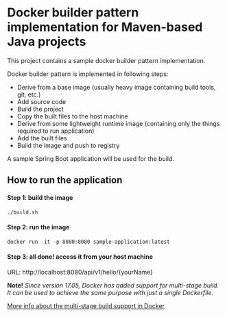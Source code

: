 # Docker builder pattern implementation for Maven-based Java projects
This project contains a sample docker builder pattern implementation.

Docker builder pattern is implemented in following steps:

* Derive from a base image (usually heavy image containing build tools, git, etc.)
* Add source code
* Build the project
* Copy the built files to the host machine
* Derive from some lightweight runtime image (containing only the things required to run application)
* Add the built files
* Build the image and push to registry

A sample Spring Boot application will be used for the build.

## How to run the application
#### Step 1: build the image
``./build.sh``

#### Step 2: run the image
``docker run -it -p 8080:8080 sample-application:latest``

#### Step 3: all done! access it from your host machine
URL: http://localhost:8080/api/v1/hello/{yourName}


**Note!** *Since version 17.05, Docker has added support for multi-stage build. It can be used to achieve the*
*same purpose with just a single Dockerfile.*

[More info about the multi-stage build support in Docker](https://docs.docker.com/engine/userguide/eng-image/multistage-build/) 